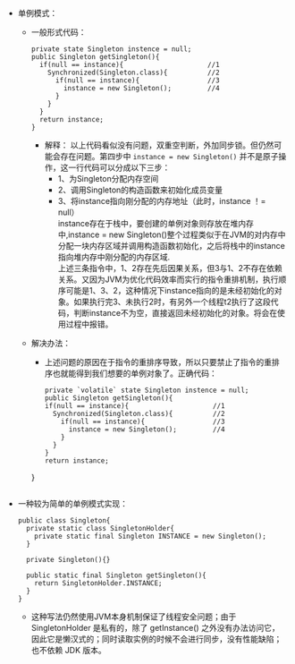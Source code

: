 - 单例模式：
  - 一般形式代码：
    ```
    private state Singleton instence = null;
    public Singleton getSingleton(){
      if(null == instance){                     //1
        Synchronized(Singleton.class){          //2
          if(null == instance){                 //3
            instance = new Singleton();         //4
          }
        }
      }
      return instance;
    }
    ```
    - 解释：
      以上代码看似没有问题，双重空判断，外加同步锁。但仍然可能会存在问题。第四步中  `instance = new Singleton()`  并不是原子操作，这一行代码可以分成以下三步：
         - 1、为Singleton分配内存空间
         - 2、调用Singleton的构造函数来初始化成员变量
         - 3、将instance指向刚分配的内存地址（此时，instance ！= null）  
         instance存在于栈中，要创建的单例对象则存放在堆内存中,instance = new Singleton()整个过程类似于在JVM的对内存中分配一块内存区域并调用构造函数初始化，之后将栈中的instance指向堆内存中刚分配的内存区域.  
      上述三条指令中，1、2存在先后因果关系，但3与1、2不存在依赖关系。又因为JVM为优化代码效率而实行的指令重排机制，执行顺序可能是1、3、2，这种情况下instance指向的是未经初始化的对象。如果执行完3、未执行2时，有另外一个线程t2执行了这段代码，判断instance不为空，直接返回未经初始化的对象。将会在使用过程中报错。

  - 解决办法：
    - 上述问题的原因在于指令的重排序导致，所以只要禁止了指令的重排序也就能得到我们想要的单例对象了。正确代码：
      ```
      private `volatile` state Singleton instence = null;
      public Singleton getSingleton(){
      if(null == instance){                     //1
        Synchronized(Singleton.class){          //2
          if(null == instance){                 //3
            instance = new Singleton();         //4
          }
        }
      }
      return instance;
    }
      ```

- 一种较为简单的单例模式实现：
  ```
  public class Singleton{
    private static class SingletonHolder{
      private static final Singleton INSTANCE = new Singleton();
    } 
    
    private Singleton(){}
    
    public static final Singleton getSingleton(){
      return SingletonHolder.INSTANCE;
    }
  }
  ```
  - 这种写法仍然使用JVM本身机制保证了线程安全问题；由于 SingletonHolder 是私有的，除了 getInstance() 之外没有办法访问它，因此它是懒汉式的；同时读取实例的时候不会进行同步，没有性能缺陷；也不依赖 JDK 版本。
